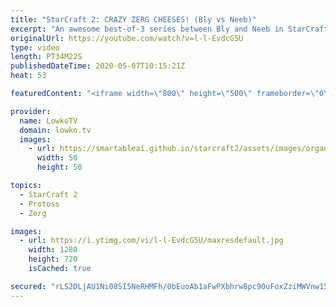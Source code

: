 ```yaml
---
title: "StarCraft 2: CRAZY ZERG CHEESES! (Bly vs Neeb)"
excerpt: "An awesome best-of-3 series between Bly and Neeb in StarCraft 2. In this Zerg versus Protoss we see Bly going for a variety of Zerg cheese and Zerg rushes, constantly trying to end the game by getting units on his opponent's side of the map as fast as possible. Especially the final game of this series"
originalUrl: https://youtube.com/watch?v=l-l-EvdcG5U
type: video
length: PT34M22S
publishedDateTime: 2020-05-07T10:15:21Z
heat: 53

featuredContent: "<iframe width=\"800\" height=\"500\" frameborder=\"0\" src=\"https://www.youtube.com/embed/l-l-EvdcG5U\" allow=\"accelerometer; autoplay; encrypted-media; gyroscope; picture-in-picture\" allowfullscreen></iframe>"

provider:
  name: LowkoTV
  domain: lowko.tv
  images:
    - url: https://smartableai.github.io/starcraft2/assets/images/organizations/lowko.tv-50x50.jpg
      width: 50
      height: 50

topics:
  - StarCraft 2
  - Protoss
  - Zerg

images:
  - url: https://i.ytimg.com/vi/l-l-EvdcG5U/maxresdefault.jpg
    width: 1280
    height: 720
    isCached: true

secured: "rLS2DLjAU1Ni08SI5NeRHMFh/0bEuoAb1aFwPXbhrw8pc9OuFoxZziMWVnw159sNO7pSIWRiTdJvJNIwt6LHQeiH0efT8jfWJy6XsFn8UOftr760oPLA5ov4u8TgdsMYgQuQ7gmHfDjmRMGhck8s5Qy55jClQuYB2d5M2c3+1XZgDe/FN+QFtY8pMFQXO5WmhB2QIQ7rMvdEqCyY+D3DC1my1QH7fHba+Djy0zTCe1XT03yqHKRZ2xzOdOkHt6AQowmRQcxU+4dueIuOGnXNmi843JWkoJp30KtRZ8KrcdhnOGpTc0yUVlg88AsrThUXEw+B7/HXZ2YMGyh5OdmWh5dsqiCWJCKKhKqfL3t6+oAI3t0P+RmSmzC8bKKgXhy/ac6thHwA87/5RzMSh0OV98NewhzJ10yotDIpzzkQxtcInrl9/2DV7j3irFtT7yo+;2A61HtmSDzsFvcDSwSjk3A=="
---
```


